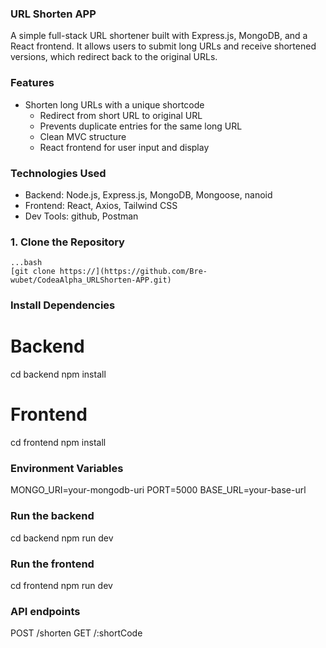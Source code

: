 
### URL Shorten APP
A simple full-stack URL shortener built with Express.js, MongoDB, 
and a React frontend. It allows users to submit long URLs and receive shortened versions, 
which redirect back to the original URLs.

### Features
  - Shorten long URLs with a unique shortcode
    - Redirect from short URL to original URL
    - Prevents duplicate entries for the same long URL
    - Clean MVC structure
    - React frontend for user input and display

### Technologies Used
  - Backend: Node.js, Express.js, MongoDB, Mongoose, nanoid
  - Frontend: React, Axios, Tailwind CSS
  - Dev Tools: github, Postman

### 1. Clone the Repository
    ...bash
    [git clone https://](https://github.com/Bre-wubet/CodeaAlpha_URLShorten-APP.git)

### Install Dependencies
  # Backend
  cd backend
  npm install
  # Frontend
  cd frontend
  npm install

### Environment Variables
  MONGO_URI=your-mongodb-uri
  PORT=5000
  BASE_URL=your-base-url

### Run the backend
   cd backend
   npm run dev

### Run the frontend
   cd frontend
   npm run dev

### API endpoints
   POST /shorten
   GET  /:shortCode
